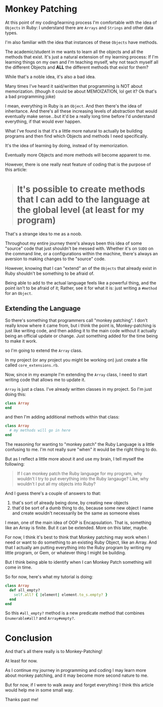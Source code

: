 # Monkey Patching

At this point of my coding/learning process I'm comfortable with the idea of `Objects` in Ruby: I understand there are `Arrays` and `Strings` and other data types.

I'm also familiar with the idea that instances of these `Objects` have methods.

The academic/student in me wants to learn all the objects and all the methods that exist. It's just a natural extension of my learning process: If I'm learning things on my own and I'm teaching myself, why not teach myself all the different Objects and **ALL** the different methods that exist for them?

While that's a noble idea, it's also a bad idea.  

Many times I've heard it said/written that programming is NOT about memorization. (though it could be about MEMOIZATION, lol get it? Ok that's a bad programming joke)

I mean, everything in Ruby is an `Object`. And then there's the idea of inheritance. And there's all these increasing levels of abstraction that would eventually make sense...but it'd be a really long time before I'd understand everything, if that would ever happen.

What I've found is that it's a little more natural to actually be building programs and then find which Objects and methods I need specifically.

It's the idea of learning by doing, instead of by memorization.

Eventually more Objects and more methods will become apparent to me.

However, there is one really neat feature of coding that is the purpose of this article:

> # It's possible to create methods that I can add to the language at the global level (at least for my program)

That's a strange idea to me as a noob. 

 Throughout my entire journey there's always been this idea of some "source" code that just shouldn't be messed with. Whether it's on `SUDO` on the command line, or a  configurations within the machine, there's always an aversion to making changes to the "source" code.

However, knowing that I can "extend" an of the `Objects` that already exist in Ruby shouldn't be something to be afraid of.

Being able to add to the actual language feels like a powerful thing, and the point isn't to be afraid of it; Rather, see it for what it is: just writing a `#method` for an `Object`.

## Extending the Language

So there's something that programmers call "monkey patching". I don't really know where it came from, but i think the point is, Monkey-patching is just like writing code, and then adding it to the main code without it actually being an official update or change. Just something added for the time being to make it work.

so I'm going to extend the `Array` class.

In my project (or any project you might be working on) just create a file called `core_extensions.rb`.

Now, since in my example I'm extending the `Array` class, I need to start writing code that allows me to update it.

`Array` is just a class. I've already written classes in my project. So I'm just doing this:

```ruby
class Array
end
```

and then I'm adding additional methods within that class:

```ruby
class Array
  # my methods will go in here
end
```

The reasoning for wanting to "monkey patch" the Ruby Language is a little confusing to me. I'm not really sure "when" it would be the right thing to do.

But as I reflect a little more about it and use my brain, I tell myself the following:

> If I can monkey patch the Ruby language for my program, why wouldn't I try to put everything into the Ruby langauge? Like, why wouldn't I put all my objects into Ruby?

And I guess there's a couple of answers to that:

1. that's sort of already being done, by creating new objects
2. that'd be sort of a dumb thing to do, because some new object I name and create wouldn't necessarily be the same as someone elses

I mean, one of the main idea of OOP is Encapsulation. That is, something like an Array is finite. But it can be extended. More on this later, maybe.

For now, I think it's best to think that Monkey patching may work when I need or want to do something to an existing Ruby Object, like an Array. And that I actually am putting everything into the Ruby program by writing my little program, or Gem, or whatever thing I might be building.

But I think being able to identify when I can Monkey Patch something will come in time.

So for now, here's what my tutorial is doing:

```ruby
class Array
  def all_empty?
    self.all? { |element| element.to_s.empty? }
  end
end
```

So this `#all_empty?` method is a new predicate method that combines `Enumerable#all?` and `Array#empty?`. 

# Conclusion
And that's all there really is to Monkey-Patching!  

At least for now.  

As I continue my journey in programming and coding I may learn more about monkey patching, and it may become more second nature to me. 

But for now, if I were to walk away and forget everything I think this article would help me in some small way.  

Thanks past me!
